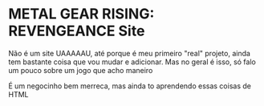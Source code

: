 # METAL GEAR RISING: REVENGEANCE Site
<p>Não é um site UAAAAAU, até porque é meu primeiro "real" projeto, ainda tem bastante coisa que vou mudar e adicionar. Mas no geral é isso, só falo um pouco sobre um jogo que acho maneiro</p>
<p>É um negocinho bem merreca, mas ainda to aprendendo essas coisas de HTML</p>

